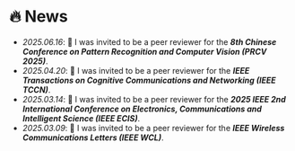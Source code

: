 # 🔥 News
- *2025.06.16*: 🎉 I was invited to be a peer reviewer for the **<i>8th Chinese Conference on Pattern Recognition and Computer Vision (PRCV 2025)</i>**.
- *2025.04.20*: 🎉 I was invited to be a peer reviewer for the **<i>IEEE Transactions on Cognitive Communications and Networking (IEEE TCCN)</i>**.
- *2025.03.14*: 🎉 I was invited to be a peer reviewer for the **<i>2025 IEEE 2nd International Conference on Electronics, Communications and Intelligent Science (IEEE ECIS)</i>**.
- *2025.03.09*: 🎉 I was invited to be a peer reviewer for the **<i>IEEE Wireless Communications Letters (IEEE WCL)</i>**.